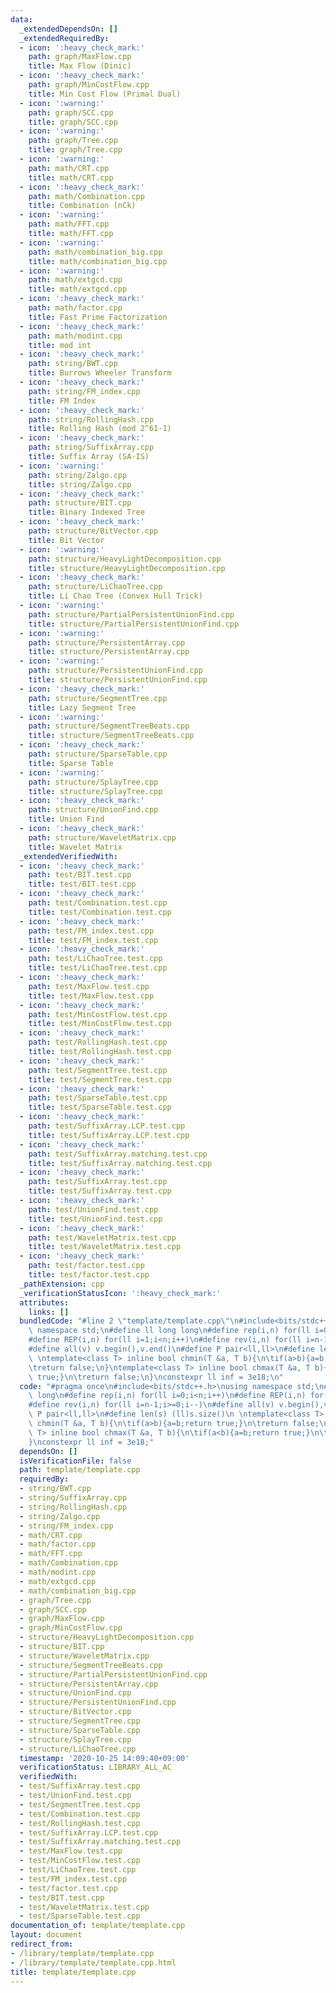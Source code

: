 ```yaml
---
data:
  _extendedDependsOn: []
  _extendedRequiredBy:
  - icon: ':heavy_check_mark:'
    path: graph/MaxFlow.cpp
    title: Max Flow (Dinic)
  - icon: ':heavy_check_mark:'
    path: graph/MinCostFlow.cpp
    title: Min Cost Flow (Primal Dual)
  - icon: ':warning:'
    path: graph/SCC.cpp
    title: graph/SCC.cpp
  - icon: ':warning:'
    path: graph/Tree.cpp
    title: graph/Tree.cpp
  - icon: ':warning:'
    path: math/CRT.cpp
    title: math/CRT.cpp
  - icon: ':heavy_check_mark:'
    path: math/Combination.cpp
    title: Combination (nCk)
  - icon: ':warning:'
    path: math/FFT.cpp
    title: math/FFT.cpp
  - icon: ':warning:'
    path: math/combination_big.cpp
    title: math/combination_big.cpp
  - icon: ':warning:'
    path: math/extgcd.cpp
    title: math/extgcd.cpp
  - icon: ':heavy_check_mark:'
    path: math/factor.cpp
    title: Fast Prime Factorization
  - icon: ':heavy_check_mark:'
    path: math/modint.cpp
    title: mod int
  - icon: ':heavy_check_mark:'
    path: string/BWT.cpp
    title: Burrows Wheeler Transform
  - icon: ':heavy_check_mark:'
    path: string/FM_index.cpp
    title: FM Index
  - icon: ':heavy_check_mark:'
    path: string/RollingHash.cpp
    title: Rolling Hash (mod 2^61-1)
  - icon: ':heavy_check_mark:'
    path: string/SuffixArray.cpp
    title: Suffix Array (SA-IS)
  - icon: ':warning:'
    path: string/Zalgo.cpp
    title: string/Zalgo.cpp
  - icon: ':heavy_check_mark:'
    path: structure/BIT.cpp
    title: Binary Indexed Tree
  - icon: ':heavy_check_mark:'
    path: structure/BitVector.cpp
    title: Bit Vector
  - icon: ':warning:'
    path: structure/HeavyLightDecomposition.cpp
    title: structure/HeavyLightDecomposition.cpp
  - icon: ':heavy_check_mark:'
    path: structure/LiChaoTree.cpp
    title: Li Chao Tree (Convex Hull Trick)
  - icon: ':warning:'
    path: structure/PartialPersistentUnionFind.cpp
    title: structure/PartialPersistentUnionFind.cpp
  - icon: ':warning:'
    path: structure/PersistentArray.cpp
    title: structure/PersistentArray.cpp
  - icon: ':warning:'
    path: structure/PersistentUnionFind.cpp
    title: structure/PersistentUnionFind.cpp
  - icon: ':heavy_check_mark:'
    path: structure/SegmentTree.cpp
    title: Lazy Segment Tree
  - icon: ':warning:'
    path: structure/SegmentTreeBeats.cpp
    title: structure/SegmentTreeBeats.cpp
  - icon: ':heavy_check_mark:'
    path: structure/SparseTable.cpp
    title: Sparse Table
  - icon: ':warning:'
    path: structure/SplayTree.cpp
    title: structure/SplayTree.cpp
  - icon: ':heavy_check_mark:'
    path: structure/UnionFind.cpp
    title: Union Find
  - icon: ':heavy_check_mark:'
    path: structure/WaveletMatrix.cpp
    title: Wavelet Matrix
  _extendedVerifiedWith:
  - icon: ':heavy_check_mark:'
    path: test/BIT.test.cpp
    title: test/BIT.test.cpp
  - icon: ':heavy_check_mark:'
    path: test/Combination.test.cpp
    title: test/Combination.test.cpp
  - icon: ':heavy_check_mark:'
    path: test/FM_index.test.cpp
    title: test/FM_index.test.cpp
  - icon: ':heavy_check_mark:'
    path: test/LiChaoTree.test.cpp
    title: test/LiChaoTree.test.cpp
  - icon: ':heavy_check_mark:'
    path: test/MaxFlow.test.cpp
    title: test/MaxFlow.test.cpp
  - icon: ':heavy_check_mark:'
    path: test/MinCostFlow.test.cpp
    title: test/MinCostFlow.test.cpp
  - icon: ':heavy_check_mark:'
    path: test/RollingHash.test.cpp
    title: test/RollingHash.test.cpp
  - icon: ':heavy_check_mark:'
    path: test/SegmentTree.test.cpp
    title: test/SegmentTree.test.cpp
  - icon: ':heavy_check_mark:'
    path: test/SparseTable.test.cpp
    title: test/SparseTable.test.cpp
  - icon: ':heavy_check_mark:'
    path: test/SuffixArray.LCP.test.cpp
    title: test/SuffixArray.LCP.test.cpp
  - icon: ':heavy_check_mark:'
    path: test/SuffixArray.matching.test.cpp
    title: test/SuffixArray.matching.test.cpp
  - icon: ':heavy_check_mark:'
    path: test/SuffixArray.test.cpp
    title: test/SuffixArray.test.cpp
  - icon: ':heavy_check_mark:'
    path: test/UnionFind.test.cpp
    title: test/UnionFind.test.cpp
  - icon: ':heavy_check_mark:'
    path: test/WaveletMatrix.test.cpp
    title: test/WaveletMatrix.test.cpp
  - icon: ':heavy_check_mark:'
    path: test/factor.test.cpp
    title: test/factor.test.cpp
  _pathExtension: cpp
  _verificationStatusIcon: ':heavy_check_mark:'
  attributes:
    links: []
  bundledCode: "#line 2 \"template/template.cpp\"\n#include<bits/stdc++.h>\nusing\
    \ namespace std;\n#define ll long long\n#define rep(i,n) for(ll i=0;i<n;i++)\n\
    #define REP(i,n) for(ll i=1;i<n;i++)\n#define rev(i,n) for(ll i=n-1;i>=0;i--)\n\
    #define all(v) v.begin(),v.end()\n#define P pair<ll,ll>\n#define len(s) (ll)s.size()\n\
    \ \ntemplate<class T> inline bool chmin(T &a, T b){\n\tif(a>b){a=b;return true;}\n\
    \treturn false;\n}\ntemplate<class T> inline bool chmax(T &a, T b){\n\tif(a<b){a=b;return\
    \ true;}\n\treturn false;\n}\nconstexpr ll inf = 3e18;\n"
  code: "#pragma once\n#include<bits/stdc++.h>\nusing namespace std;\n#define ll long\
    \ long\n#define rep(i,n) for(ll i=0;i<n;i++)\n#define REP(i,n) for(ll i=1;i<n;i++)\n\
    #define rev(i,n) for(ll i=n-1;i>=0;i--)\n#define all(v) v.begin(),v.end()\n#define\
    \ P pair<ll,ll>\n#define len(s) (ll)s.size()\n \ntemplate<class T> inline bool\
    \ chmin(T &a, T b){\n\tif(a>b){a=b;return true;}\n\treturn false;\n}\ntemplate<class\
    \ T> inline bool chmax(T &a, T b){\n\tif(a<b){a=b;return true;}\n\treturn false;\n\
    }\nconstexpr ll inf = 3e18;"
  dependsOn: []
  isVerificationFile: false
  path: template/template.cpp
  requiredBy:
  - string/BWT.cpp
  - string/SuffixArray.cpp
  - string/RollingHash.cpp
  - string/Zalgo.cpp
  - string/FM_index.cpp
  - math/CRT.cpp
  - math/factor.cpp
  - math/FFT.cpp
  - math/Combination.cpp
  - math/modint.cpp
  - math/extgcd.cpp
  - math/combination_big.cpp
  - graph/Tree.cpp
  - graph/SCC.cpp
  - graph/MaxFlow.cpp
  - graph/MinCostFlow.cpp
  - structure/HeavyLightDecomposition.cpp
  - structure/BIT.cpp
  - structure/WaveletMatrix.cpp
  - structure/SegmentTreeBeats.cpp
  - structure/PartialPersistentUnionFind.cpp
  - structure/PersistentArray.cpp
  - structure/UnionFind.cpp
  - structure/PersistentUnionFind.cpp
  - structure/BitVector.cpp
  - structure/SegmentTree.cpp
  - structure/SparseTable.cpp
  - structure/SplayTree.cpp
  - structure/LiChaoTree.cpp
  timestamp: '2020-10-25 14:09:40+09:00'
  verificationStatus: LIBRARY_ALL_AC
  verifiedWith:
  - test/SuffixArray.test.cpp
  - test/UnionFind.test.cpp
  - test/SegmentTree.test.cpp
  - test/Combination.test.cpp
  - test/RollingHash.test.cpp
  - test/SuffixArray.LCP.test.cpp
  - test/SuffixArray.matching.test.cpp
  - test/MaxFlow.test.cpp
  - test/MinCostFlow.test.cpp
  - test/LiChaoTree.test.cpp
  - test/FM_index.test.cpp
  - test/factor.test.cpp
  - test/BIT.test.cpp
  - test/WaveletMatrix.test.cpp
  - test/SparseTable.test.cpp
documentation_of: template/template.cpp
layout: document
redirect_from:
- /library/template/template.cpp
- /library/template/template.cpp.html
title: template/template.cpp
---
```

